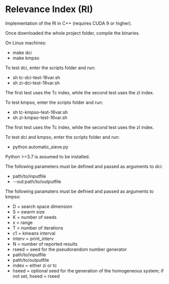 # Relevance Index (RI)

Implementation of the RI in C++ (requires CUDA 9 or higher).

Once downloaded the whole project folder, compile the binaries.

On Linux machines:

* make dci
* make kmpso

To test dci, enter the scripts folder and run:

* sh tc-dci-test-16var.sh
* sh zi-dci-test-16var.sh

The first test uses the Tc index, while the second test uses the zI index.

To test kmpso, enter the scripts folder and run:

* sh tc-kmpso-test-16var.sh
* sh zi-kmpso-test-16var.sh

The first test uses the Tc index, while the second test uses the zI index.

To test dci and kmpso, enter the scripts folder and run:

* python automatic_sieve.py

Python >=3.7 is assumed to be installed.

The following parameters must be defined and passed as arguments to dci:
* path/to/inputfile
* --out:path/to/outputfile

The following paramaters must be defined and passed as arguments to kmpso:
* D = search space dimension
* S = swarm size  
* K = number of seeds  
* x = range  
* T = number of iterations
* c1 = kmeans interval
* interv = print_interv  
* N = number of reported results
* rseed = seed for the pseudorandom number generator
* path/to/inputfile
* path/to/outputfile
* index = either zi or tc
* hseed = optional seed for the generation of the homogeneous system; if not set, hseed = rseed
